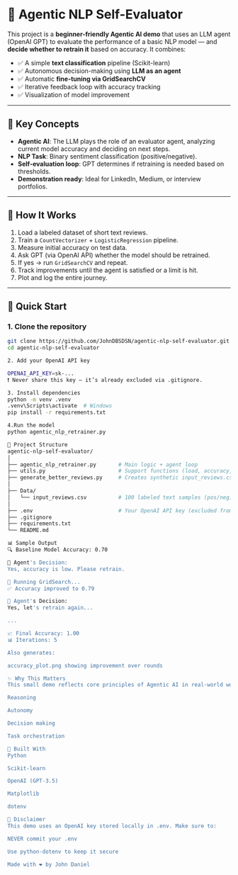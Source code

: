 # 🤖 Agentic NLP Self-Evaluator

This project is a **beginner-friendly Agentic AI demo** that uses an LLM agent (OpenAI GPT) to evaluate the performance of a basic NLP model — and **decide whether to retrain it** based on accuracy. It combines:

- ✅ A simple **text classification** pipeline (Scikit-learn)
- ✅ Autonomous decision-making using **LLM as an agent**
- ✅ Automatic **fine-tuning via GridSearchCV**
- ✅ Iterative feedback loop with accuracy tracking
- ✅ Visualization of model improvement

---

## 📌 Key Concepts

- **Agentic AI**: The LLM plays the role of an evaluator agent, analyzing current model accuracy and deciding on next steps.
- **NLP Task**: Binary sentiment classification (positive/negative).
- **Self-evaluation loop**: GPT determines if retraining is needed based on thresholds.
- **Demonstration ready**: Ideal for LinkedIn, Medium, or interview portfolios.

---

## 🧠 How It Works

1. Load a labeled dataset of short text reviews.
2. Train a `CountVectorizer` + `LogisticRegression` pipeline.
3. Measure initial accuracy on test data.
4. Ask GPT (via OpenAI API) whether the model should be retrained.
5. If yes → run `GridSearchCV` and repeat.
6. Track improvements until the agent is satisfied or a limit is hit.
7. Plot and log the entire journey.

---

## 🏁 Quick Start

### 1. Clone the repository

```bash
git clone https://github.com/JohnDBSDSN/agentic-nlp-self-evaluator.git
cd agentic-nlp-self-evaluator

2. Add your OpenAI API key

OPENAI_API_KEY=sk-...
❗ Never share this key — it’s already excluded via .gitignore.

3. Install dependencies
python -m venv .venv
.venv\Scripts\activate  # Windows
pip install -r requirements.txt

4.Run the model
python agentic_nlp_retrainer.py

📁 Project Structure
agentic-nlp-self-evaluator/
│
├── agentic_nlp_retrainer.py       # Main logic + agent loop
├── utils.py                       # Support functions (load, accuracy, GPT query)
├── generate_better_reviews.py     # Creates synthetic input_reviews.csv
│
├── Data/
│   └── input_reviews.csv          # 100 labeled text samples (pos/neg)
│
├── .env                           # Your OpenAI API key (excluded from Git)
├── .gitignore
├── requirements.txt
└── README.md

📊 Sample Output
🔍 Baseline Model Accuracy: 0.70

🧠 Agent's Decision:
Yes, accuracy is low. Please retrain.

🔁 Running GridSearch...
✅ Accuracy improved to 0.79

🧠 Agent's Decision:
Yes, let's retrain again...

...

📈 Final Accuracy: 1.00
📊 Iterations: 5

Also generates:

accuracy_plot.png showing improvement over rounds

✨ Why This Matters
This small demo reflects core principles of Agentic AI in real-world workflows:

Reasoning

Autonomy

Decision making

Task orchestration

🧠 Built With
Python

Scikit-learn

OpenAI (GPT-3.5)

Matplotlib

dotenv

🔐 Disclaimer
This demo uses an OpenAI key stored locally in .env. Make sure to:

NEVER commit your .env

Use python-dotenv to keep it secure

Made with ❤️ by John Daniel
